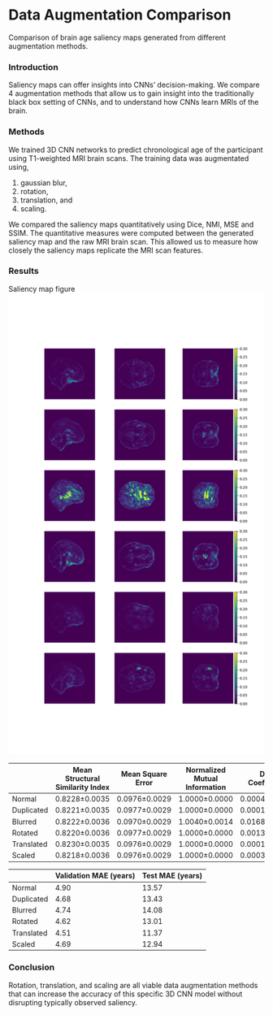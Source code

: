 # Data Augmentation Comparison

Comparison of brain age saliency maps generated from different augmentation methods.

### Introduction
Saliency maps can offer insights into CNNs’ decision-making. We compare 4 augmentation methods that allow us to gain insight into the traditionally black box setting of CNNs, and to understand how CNNs learn MRIs of the brain.

### Methods

We trained 3D CNN networks to predict chronological age of the participant using T1-weighted MRI brain scans. The training data was augmentated using, 
1. gaussian blur, 
2. rotation, 
3. translation, and 
4. scaling.

We compared the saliency maps quantitatively using Dice, NMI, MSE and SSIM. The quantitative measures were computed between the generated saliency map and the raw MRI brain scan. This allowed us to measure how closely the saliency maps replicate the MRI scan features.

### Results

Saliency map figure 
![Slices of saliency maps in axial, sagittal and coronal views after averaging over participants.](AllSalienciesAtlasSmallerVMAXupdated.png)

|                   |     Mean   Structural Similarity Index    |     Mean   Square Error    |     Normalized   Mutual Information    |     Dice   Coefficient    |
|-------------------|-------------------------------------------|----------------------------|----------------------------------------|---------------------------|
|     Normal        |     0.8228±0.0035                         |     0.0976±0.0029          |     1.0000±0.0000                      |     0.0004±0.0002         |
|     Duplicated    |     0.8221±0.0035                         |     0.0977±0.0029          |     1.0000±0.0000                      |     0.0001±0.0000         |
|     Blurred       |     0.8222±0.0036                         |     0.0970±0.0029          |     1.0040±0.0014                      |     0.0168±0.0057         |
|     Rotated       |     0.8220±0.0036                         |     0.0977±0.0029          |     1.0000±0.0000                      |     0.0013±0.0007         |
|     Translated    |     0.8230±0.0035                         |     0.0976±0.0029          |     1.0000±0.0000                      |     0.0001±0.0000         |
|     Scaled        |     0.8218±0.0036                         |     0.0976±0.0029          |     1.0000±0.0000                      |     0.0003±0.0003         |

|                   |     Validation MAE   (years)    |     Test MAE   (years)    |
|-------------------|---------------------------------|---------------------------|
|     Normal        |     4.90                        |     13.57                 |
|     Duplicated    |     4.68                        |     13.43                 |
|     Blurred       |     4.74                        |     14.08                 |
|     Rotated       |     4.62                        |     13.01                 |
|     Translated    |     4.51                        |     11.37                 |
|     Scaled        |     4.69                        |     12.94                 | 

### Conclusion
Rotation, translation, and scaling are all viable data augmentation methods that can increase the accuracy of this specific 3D CNN model without disrupting typically observed saliency.